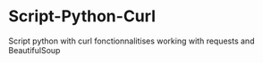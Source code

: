 # Script-Python-Curl
Script python with curl fonctionnalitises working with requests and BeautifulSoup 
